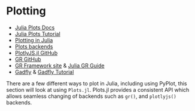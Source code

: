 # Plotting

* [Julia Plots Docs](http://docs.juliaplots.org/latest/)
* [Julia Plots Tutorial](http://docs.juliaplots.org/latest/tutorial/)
* [Plotting in Julia](https://julialang.org/downloads/plotting.html)
* [Plots backends](http://docs.juliaplots.org/latest/backends/)
* [PlotlyJS.jl GitHub](https://github.com/sglyon/PlotlyJS.jl)
* [GR GitHub](https://github.com/jheinen/GR.jl)
* [GR Framework site](http://gr-framework.org/) & [Julia GR Guide](http://gr-framework.org/julia.html)
* [Gadfly](http://gadflyjl.org/stable/) & [Gadfly Tutorial](http://gadflyjl.org/stable/tutorial.html#Tutorial-1)

There are a few different ways to plot in Julia, including using PyPlot, this section will look at using `Plots.jl`.
Plots.jl provides a consistent API which allows seamless changing of backends such as `gr()`, and `plotlyjs()` backends.